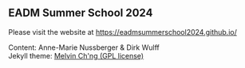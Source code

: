 ## EADM Summer School 2024

Please visit the website at https://eadmsummerschool2024.github.io/

Content: Anne-Marie Nussberger & Dirk Wulff<br>
Jekyll theme: <a href="https://github.com/melvinchng/event-jekyll-theme">Melvin Ch'ng (GPL license)</a>
